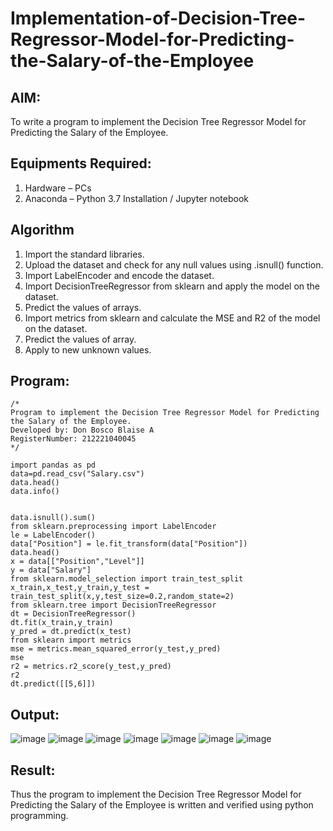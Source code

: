 # Implementation-of-Decision-Tree-Regressor-Model-for-Predicting-the-Salary-of-the-Employee

## AIM:
To write a program to implement the Decision Tree Regressor Model for Predicting the Salary of the Employee.

## Equipments Required:
1. Hardware – PCs
2. Anaconda – Python 3.7 Installation / Jupyter notebook

## Algorithm
1. Import the standard libraries.
2. Upload the dataset and check for any null values using .isnull() function.
3. Import LabelEncoder and encode the dataset.
4. Import DecisionTreeRegressor from sklearn and apply the model on the dataset.
5. Predict the values of arrays.
6. Import metrics from sklearn and calculate the MSE and R2 of the model on the dataset.
7. Predict the values of array.
8. Apply to new unknown values.

## Program:
```
/*
Program to implement the Decision Tree Regressor Model for Predicting the Salary of the Employee.
Developed by: Don Bosco Blaise A
RegisterNumber: 212221040045
*/

import pandas as pd
data=pd.read_csv("Salary.csv")
data.head()
data.info()
```
```

```
```
data.isnull().sum()
from sklearn.preprocessing import LabelEncoder
le = LabelEncoder()
data["Position"] = le.fit_transform(data["Position"])
data.head()
x = data[["Position","Level"]]
y = data["Salary"]
from sklearn.model_selection import train_test_split
x_train,x_test,y_train,y_test = train_test_split(x,y,test_size=0.2,random_state=2)
from sklearn.tree import DecisionTreeRegressor
dt = DecisionTreeRegressor()
dt.fit(x_train,y_train)
y_pred = dt.predict(x_test)
from sklearn import metrics
mse = metrics.mean_squared_error(y_test,y_pred)
mse
r2 = metrics.r2_score(y_test,y_pred)
r2
dt.predict([[5,6]])
```

## Output:
![image](https://github.com/DonBoscoBlaiseA/Implementation-of-Decision-Tree-Regressor-Model-for-Predicting-the-Salary-of-the-Employee/assets/140850829/f52cb404-babf-4065-9e64-35464c0ee2f3)
![image](https://github.com/DonBoscoBlaiseA/Implementation-of-Decision-Tree-Regressor-Model-for-Predicting-the-Salary-of-the-Employee/assets/140850829/c792367e-9fc8-42f8-9b5e-e83eaf56645b)
![image](https://github.com/DonBoscoBlaiseA/Implementation-of-Decision-Tree-Regressor-Model-for-Predicting-the-Salary-of-the-Employee/assets/140850829/c757d5f3-d19f-464c-8c0d-fabe4dd7bc25)
![image](https://github.com/DonBoscoBlaiseA/Implementation-of-Decision-Tree-Regressor-Model-for-Predicting-the-Salary-of-the-Employee/assets/140850829/99014278-baa6-470c-a391-35cbeffe2077)
![image](https://github.com/DonBoscoBlaiseA/Implementation-of-Decision-Tree-Regressor-Model-for-Predicting-the-Salary-of-the-Employee/assets/140850829/c30fe91c-c749-42ad-9c81-47cc6d6f5462)
![image](https://github.com/DonBoscoBlaiseA/Implementation-of-Decision-Tree-Regressor-Model-for-Predicting-the-Salary-of-the-Employee/assets/140850829/dfe4857e-78ef-4c0d-859d-c28bff7a321d)
![image](https://github.com/DonBoscoBlaiseA/Implementation-of-Decision-Tree-Regressor-Model-for-Predicting-the-Salary-of-the-Employee/assets/140850829/0c688025-fe23-465a-a176-6524d74ed7b8)



## Result:
Thus the program to implement the Decision Tree Regressor Model for Predicting the Salary of the Employee is written and verified using python programming.
